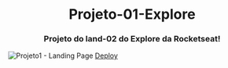 <h1 align="center">Projeto-01-Explore</h1>
 <h3 align="center">Projeto do land-02 do Explore da Rocketseat!</h3>



 
![Projeto1 - Landing Page](https://github.com/EmersomNunes/Projetos_Explore/assets/138039830/eb159015-4e11-471b-be37-2dbca15e3408)
<span align="center">[Deploy](https://projetos-explore-git-main-emersomnunes-projects.vercel.app/)</span>
